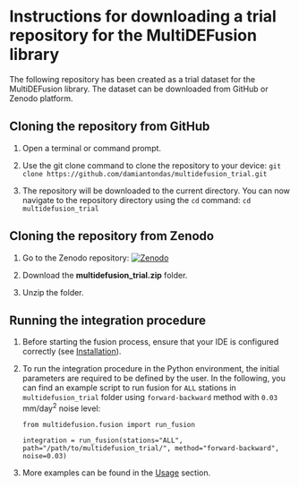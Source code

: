 # Instructions for downloading a trial repository for the MultiDEFusion library

The following repository has been created as a trial dataset for the MultiDEFusion library.
The dataset can be downloaded from GitHub or Zenodo platform.

## Cloning the repository from GitHub

1. Open a terminal or command prompt.
2. Use the git clone command to clone the repository to your device:
`git clone https://github.com/damiantondas/multidefusion_trial.git`

3. The repository will be downloaded to the current directory. You can now navigate to the repository directory using the `cd` command:
`cd multidefusion_trial`

## Cloning the repository from Zenodo

1. Go to the Zenodo repository: <a href="https://doi.org/10.5281/zenodo.11064301"><img src="https://zenodo.org/badge/DOI/10.5281/zenodo.11064693.svg" alt="Zenodo"></a>

2. Download the **multidefusion_trial.zip** folder.

3. Unzip the folder.

## Running the integration procedure

1. Before starting the fusion process, ensure that your IDE is configured correctly (see [Installation](../installation/)).
2. To run the integration procedure in the Python environment, the initial parameters are required to be defined by the user. In the following, you can find an example script to run fusion for `ALL` stations in `multidefusion_trial` folder using `forward-backward` method with `0.03` mm/day<sup>2</sup> noise level: 

    ```
    from multidefusion.fusion import run_fusion

    integration = run_fusion(stations="ALL", path="/path/to/multidefusion_trial/", method="forward-backward", noise=0.03)
    ```

3. More examples can be found in the [Usage](../usage/) section.
